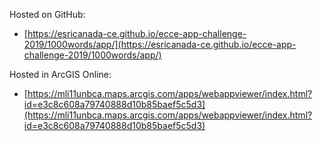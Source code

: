 Hosted on GitHub:

- [https://esricanada-ce.github.io/ecce-app-challenge-2019/1000words/app/](https://esricanada-ce.github.io/ecce-app-challenge-2019/1000words/app/)

Hosted in ArcGIS Online:

- [https://mli11unbca.maps.arcgis.com/apps/webappviewer/index.html?id=e3c8c608a79740888d10b85baef5c5d3](https://mli11unbca.maps.arcgis.com/apps/webappviewer/index.html?id=e3c8c608a79740888d10b85baef5c5d3)